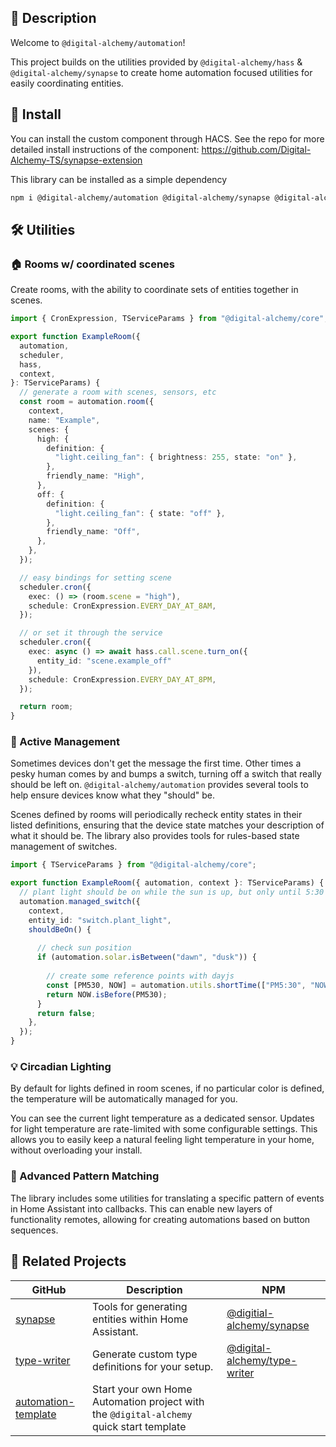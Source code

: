 ## 📘 Description

Welcome to `@digital-alchemy/automation`!

This project builds on the utilities provided by `@digital-alchemy/hass` & `@digital-alchemy/synapse` to create home automation focused utilities for easily coordinating entities.

## 💾 Install

You can install the custom component through HACS. See the repo for more detailed install instructions of the component: https://github.com/Digital-Alchemy-TS/synapse-extension

This library can be installed as a simple dependency
```bash
npm i @digital-alchemy/automation @digital-alchemy/synapse @digital-alchemy/hass
```
## 🛠️ Utilities
### 🏠 Rooms w/ coordinated scenes

Create rooms, with the ability to coordinate sets of entities together in scenes. 
```typescript
import { CronExpression, TServiceParams } from "@digital-alchemy/core";

export function ExampleRoom({
  automation,
  scheduler,
  hass,
  context,
}: TServiceParams) {
  // generate a room with scenes, sensors, etc
  const room = automation.room({
    context,
    name: "Example",
    scenes: {
      high: {
        definition: {
          "light.ceiling_fan": { brightness: 255, state: "on" },
        },
        friendly_name: "High",
      },
      off: {
        definition: {
          "light.ceiling_fan": { state: "off" },
        },
        friendly_name: "Off",
      },
    },
  });

  // easy bindings for setting scene
  scheduler.cron({
    exec: () => (room.scene = "high"),
    schedule: CronExpression.EVERY_DAY_AT_8AM,
  });

  // or set it through the service
  scheduler.cron({
    exec: async () => await hass.call.scene.turn_on({ 
      entity_id: "scene.example_off" 
    }),
    schedule: CronExpression.EVERY_DAY_AT_8PM,
  });

  return room;
}
```
### 🔧 Active Management

Sometimes devices don't get the message the first time. Other times a pesky human comes by and bumps a switch, turning off a switch that really should be left on. `@digital-alchemy/automation` provides several tools to help ensure devices know what they "should" be.

Scenes defined by rooms will periodically recheck entity states in their listed definitions, ensuring that the device state matches your description of what it should be. The library also provides tools for rules-based state management of switches.

```typescript
import { TServiceParams } from "@digital-alchemy/core";

export function ExampleRoom({ automation, context }: TServiceParams) {
  // plant light should be on while the sun is up, but only until 5:30 PM
  automation.managed_switch({
    context,
    entity_id: "switch.plant_light",
    shouldBeOn() {
      
      // check sun position
      if (automation.solar.isBetween("dawn", "dusk")) {
      
        // create some reference points with dayjs
        const [PM530, NOW] = automation.utils.shortTime(["PM5:30", "NOW"]);
        return NOW.isBefore(PM530);
      }
      return false;
    },
  });
}
```
### 💡 Circadian Lighting

By default for lights defined in room scenes, if no particular color is defined, the temperature will be automatically managed for you. 

You can see the current light temperature as a dedicated sensor. Updates for light temperature are rate-limited with some configurable settings. This allows you to easily keep a natural feeling light temperature in your home, without overloading your install.

### 🧩 Advanced Pattern Matching

The library includes some utilities for translating a specific pattern of events in Home Assistant into callbacks. This can enable new layers of functionality remotes, allowing for creating automations based on button sequences.

## 🤝 Related Projects

| GitHub                                                              | Description                                                                             | NPM                                                                                      |
| ------------------------------------------------------------------- | --------------------------------------------------------------------------------------- | ---------------------------------------------------------------------------------------- |
| [synapse](https://github.com/Digital-Alchemy-TS/synapse)            | Tools for generating entities within Home Assistant.                                    | [@digitial-alchemy/synapse](https://www.npmjs.com/package/@digital-alchemy/synapse)      |
| [type-writer](https://github.com/Digital-Alchemy-TS/terminal)       | Generate custom type definitions for your setup.                                        | [@digital-alchemy/type-writer](https://www.npmjs.com/package/@digital-alchemy/terminal)  |
| [automation-template](https://github.com/Digital-Alchemy-TS/gotify) | Start your own Home Automation project with the `@digital-alchemy` quick start template |                                                                                          |